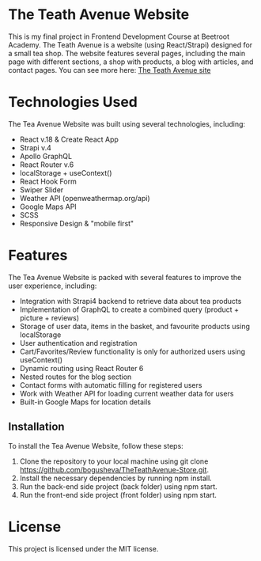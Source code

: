 # The Teath Avenue Website

This is my final project in Frontend Development Course at Beetroot Academy.
The Teath Avenue is a website (using React/Strapi) designed for a small tea shop. The website features several pages, including the main page with different sections, a shop with products, a blog with articles, and contact pages.
You can see more here: [The Teath Avenue site](https://the-teath-avenue.netlify.app)

# Technologies Used

The Tea Avenue Website was built using several technologies, including:

- React v.18 & Create React App
- Strapi v.4
- Apollo GraphQL
- React Router v.6
- localStorage + useContext()
- React Hook Form
- Swiper Slider
- Weather API (openweathermap.org/api)
- Google Maps API
- SCSS
- Responsive Design & "mobile first"

# Features

The Tea Avenue Website is packed with several features to improve the user experience, including:

- Integration with Strapi4 backend to retrieve data about tea products
- Implementation of GraphQL to create a combined query (product + picture + reviews)
- Storage of user data, items in the basket, and favourite products using localStorage
- User authentication and registration
- Cart/Favorites/Review functionality is only for authorized users using useContext()
- Dynamic routing using React Router 6
- Nested routes for the blog section
- Contact forms with automatic filling for registered users
- Work with Weather API for loading current weather data for users
- Built-in Google Maps for location details

## Installation

To install the Tea Avenue Website, follow these steps:

1. Clone the repository to your local machine using git clone https://github.com/bogusheva/TheTeathAvenue-Store.git.
2. Install the necessary dependencies by running npm install.
3. Run the back-end side project (back folder) using npm start.
4. Run the front-end side project (front folder) using npm start.

# License

This project is licensed under the MIT license.
